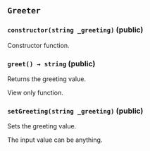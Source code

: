 ## `Greeter`






### `constructor(string _greeting)` (public)

Constructor function.




### `greet() → string` (public)

Returns the greeting value.


View only function. 


### `setGreeting(string _greeting)` (public)

Sets the greeting value.


The input value can be anything.



